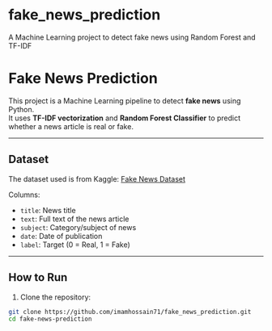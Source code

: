 # fake_news_prediction

A Machine Learning project to detect fake news using Random Forest and TF-IDF

# Fake News Prediction

This project is a Machine Learning pipeline to detect **fake news** using Python.  
It uses **TF-IDF vectorization** and **Random Forest Classifier** to predict whether a news article is real or fake.

---

## Dataset

The dataset used is from Kaggle: [Fake News Dataset](https://www.kaggle.com/datasets/abdallahahmed400/fack-or-real-news)

Columns:

- `title`: News title
- `text`: Full text of the news article
- `subject`: Category/subject of news
- `date`: Date of publication
- `label`: Target (0 = Real, 1 = Fake)

---

## How to Run

1. Clone the repository:

```bash
git clone https://github.com/imamhossain71/fake_news_prediction.git
cd fake-news-prediction

```
